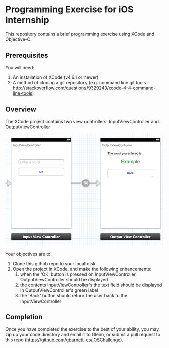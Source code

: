 # Programming Exercise for iOS Internship
This repository contains a brief programming exercise using XCode and Objective-C.

## Prerequisites
You will need:

1. An installation of XCode (v4.6.1 or newer)
2. A method of cloning a git repository (e.g. command line git tools - http://stackoverflow.com/questions/9329243/xcode-4-4-command-line-tools)

## Overview
The XCode project contains two view controllers: InputViewController and OutputViewController

![Storyboard](storyboard.png)

Your objectives are to:

1. Clone this github repo to your local disk
2. Open the project in XCode, and make the following enhancements:
	1. when the 'OK' button is pressed on InputViewController, OutputViewController should be displayed
	2. the contents InputViewController's the text field should be displayed in OutputViewController's green label
	3. the 'Back' button should return the user back to the InputViewController

## Completion

Once you have completed the exercise to the best of your ability, you may zip up your code directory and email it to Glenn, or submit a pull request to this repo (https://github.com/gbarnett-cs/iOSChallenge).

